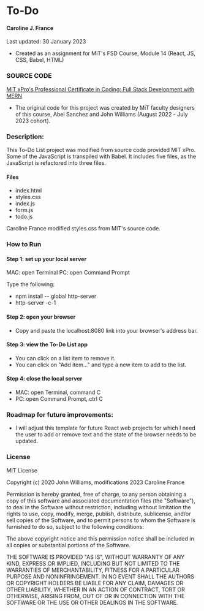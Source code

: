 # To-Do
#### Caroline J. France
Last updated: 30 January 2023

* Created as an assignment for MiT's FSD Course, Module 14 (React, JS, CSS, Babel, HTML)

### SOURCE CODE
[MiT xPro's Professional Certificate in Coding: Full Stack Development with MERN](https://xpro.mit.edu/programs/program-v1:xPRO+PCCx+R1/)
* The original code for this project was created by MiT faculty designers of this course, Abel Sanchez and John Williams (August 2022 - July 2023 cohort).

### Description:
This To-Do List project was modified from source code provided MIT xPro. Some of the JavaScript is transpiled with Babel. It includes five files, as the JavaScript is refactored into three files.

#### Files
* index.html
* styles.css
* index.js
* form.js
* todo.js

Caroline France modified styles.css from MIT's source code.

### How to Run

#### Step 1: set up your local server

MAC: open Terminal
PC: open Command Prompt

Type the following:
* npm install -- global http-server
* http-server -c-1

#### Step 2: open your browser
* Copy and paste the localhost:8080 link into your browser's address bar.

#### Step 3: view the To-Do List app
* You can click on a list item to remove it.
* You can click on "Add item..." and type a new item to add to the list.

#### Step 4: close the local server
* MAC: open Terminal, command C
* PC: open Command Prompt, ctrl C

### Roadmap for future improvements:
* I will adjust this template for future React web projects for which I need the user to add or remove text and the state of the browser needs to be updated.

### License
MIT License

Copyright (c) 2020 John Williams, modifications 2023 Caroline France

Permission is hereby granted, free of charge, to any person obtaining a copy
of this software and associated documentation files (the "Software"), to deal
in the Software without restriction, including without limitation the rights
to use, copy, modify, merge, publish, distribute, sublicense, and/or sell
copies of the Software, and to permit persons to whom the Software is
furnished to do so, subject to the following conditions:

The above copyright notice and this permission notice shall be included in all
copies or substantial portions of the Software.

THE SOFTWARE IS PROVIDED "AS IS", WITHOUT WARRANTY OF ANY KIND, EXPRESS OR
IMPLIED, INCLUDING BUT NOT LIMITED TO THE WARRANTIES OF MERCHANTABILITY,
FITNESS FOR A PARTICULAR PURPOSE AND NONINFRINGEMENT. IN NO EVENT SHALL THE
AUTHORS OR COPYRIGHT HOLDERS BE LIABLE FOR ANY CLAIM, DAMAGES OR OTHER
LIABILITY, WHETHER IN AN ACTION OF CONTRACT, TORT OR OTHERWISE, ARISING FROM,
OUT OF OR IN CONNECTION WITH THE SOFTWARE OR THE USE OR OTHER DEALINGS IN THE
SOFTWARE.
